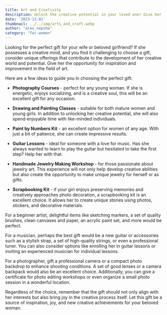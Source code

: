 ```yaml
---
title: Art and Creativity
description: Unlock the creative potential in your loved one! Give her the opportunity to create unique projects expressing her inner world.
date: '2023-12-01'
thumbnail: ../../img/arts_and_craft.webp
author: "alex_nepsha"
category: "for-women"
---
```


Looking for the perfect gift for your wife or beloved girlfriend? If she possesses a creative mind, and you find it
challenging to choose a gift, consider unique offerings that contribute to the development of her creative world and
potential. Give her the opportunity for inspiration and improvement in the field of art.

Here are a few ideas to guide you in choosing the perfect gift:

- **Photography Courses** - perfect for any young woman. If she is energetic, enjoys socializing, and is a creative
  soul, this will be an excellent gift for any occasion.

- **Drawing and Painting Classes** - suitable for both mature women and young girls. In addition to unlocking her
  creative potential, she will also spend enjoyable time with like-minded individuals.

- **Paint by Numbers Kit** - an excellent option for women of any age. With just a bit of patience, she can create
  impressive results.

- **Guitar Lessons** - ideal for someone with a love for music. Has she always wanted to learn to play the guitar but
  hesitated to take the first step? Help her with that.

- **Handmade Jewelry Making Workshop** - for those passionate about jewelry art. This experience will not only help
  develop creative abilities but also create the opportunity to make unique jewelry for herself or as gifts.

- **Scrapbooking Kit** - if your girl enjoys preserving memories and creatively approaches photo decoration, a
  scrapbooking kit is an excellent choice. It allows her to create unique stories using photos, stickers, and decorative
  materials.

For a beginner artist, delightful items like sketching markers, a set of quality brushes, clean canvases and paper, an
acrylic paint set, and more would be perfect. 

For a musician, perhaps the best gift would be a new guitar or accessories
such as a stylish strap, a set of high-quality strings, or even a professional tuner. You can also consider options like
enrolling her in guitar lessons or inviting an experienced musician for individual lessons.

For a photographer, gift a professional camera or a compact photo backdrop to enhance shooting conditions. A set of good
lenses or a camera backpack would also be an excellent choice. Additionally, you can give a certificate for photo
editing workshops or even organize a small photo session in a wonderful location.

Regardless of the choice, remember that the gift should not only align with her interests but also bring joy in the
creative process itself. Let this gift be a source of inspiration, joy, and new creative achievements for your beloved
woman.
